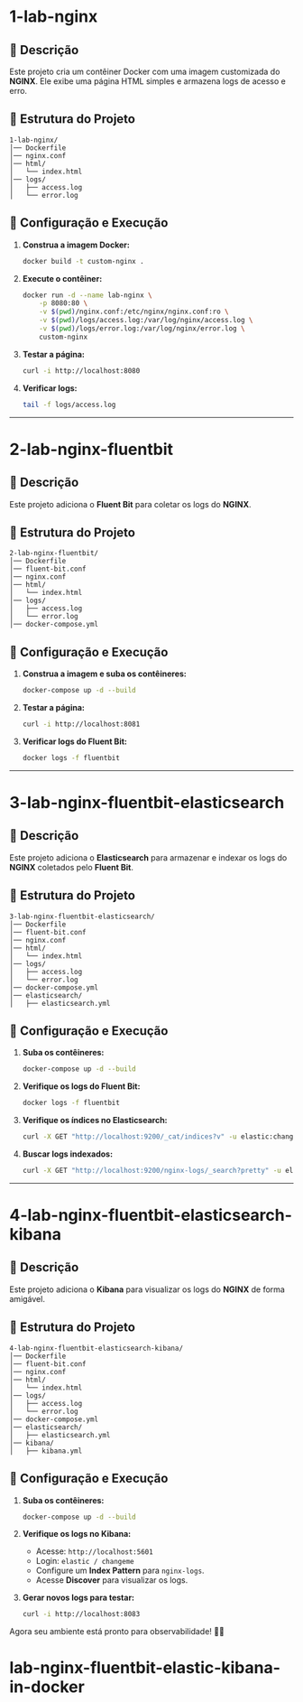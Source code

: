 # 1-lab-nginx

## 📌 Descrição
Este projeto cria um contêiner Docker com uma imagem customizada do **NGINX**. Ele exibe uma página HTML simples e armazena logs de acesso e erro.

## 📂 Estrutura do Projeto
```
1-lab-nginx/
│── Dockerfile
│── nginx.conf
│── html/
│   └── index.html
│── logs/
│   ├── access.log
│   └── error.log
```

## 🚀 Configuração e Execução
1. **Construa a imagem Docker:**
   ```bash
   docker build -t custom-nginx .
   ```
2. **Execute o contêiner:**
   ```bash
   docker run -d --name lab-nginx \
       -p 8080:80 \
       -v $(pwd)/nginx.conf:/etc/nginx/nginx.conf:ro \
       -v $(pwd)/logs/access.log:/var/log/nginx/access.log \
       -v $(pwd)/logs/error.log:/var/log/nginx/error.log \
       custom-nginx
   ```

3. **Testar a página:**
   ```bash
   curl -i http://localhost:8080
   ```
4. **Verificar logs:**
   ```bash
   tail -f logs/access.log
   ```

---

# 2-lab-nginx-fluentbit

## 📌 Descrição
Este projeto adiciona o **Fluent Bit** para coletar os logs do **NGINX**.

## 📂 Estrutura do Projeto
```
2-lab-nginx-fluentbit/
│── Dockerfile
│── fluent-bit.conf
│── nginx.conf
│── html/
│   └── index.html
│── logs/
│   ├── access.log
│   └── error.log
│── docker-compose.yml
```

## 🚀 Configuração e Execução
1. **Construa a imagem e suba os contêineres:**
   ```bash
   docker-compose up -d --build
   ```
2. **Testar a página:**
   ```bash
   curl -i http://localhost:8081
   ```
3. **Verificar logs do Fluent Bit:**
   ```bash
   docker logs -f fluentbit
   ```

---

# 3-lab-nginx-fluentbit-elasticsearch

## 📌 Descrição
Este projeto adiciona o **Elasticsearch** para armazenar e indexar os logs do **NGINX** coletados pelo **Fluent Bit**.

## 📂 Estrutura do Projeto
```
3-lab-nginx-fluentbit-elasticsearch/
│── Dockerfile
│── fluent-bit.conf
│── nginx.conf
│── html/
│   └── index.html
│── logs/
│   ├── access.log
│   └── error.log
│── docker-compose.yml
│── elasticsearch/
│   ├── elasticsearch.yml
```

## 🚀 Configuração e Execução
1. **Suba os contêineres:**
   ```bash
   docker-compose up -d --build
   ```
2. **Verifique os logs do Fluent Bit:**
   ```bash
   docker logs -f fluentbit
   ```
3. **Verifique os índices no Elasticsearch:**
   ```bash
   curl -X GET "http://localhost:9200/_cat/indices?v" -u elastic:changeme
   ```
4. **Buscar logs indexados:**
   ```bash
   curl -X GET "http://localhost:9200/nginx-logs/_search?pretty" -u elastic:changeme
   ```

---

# 4-lab-nginx-fluentbit-elasticsearch-kibana

## 📌 Descrição
Este projeto adiciona o **Kibana** para visualizar os logs do **NGINX** de forma amigável.

## 📂 Estrutura do Projeto
```
4-lab-nginx-fluentbit-elasticsearch-kibana/
│── Dockerfile
│── fluent-bit.conf
│── nginx.conf
│── html/
│   └── index.html
│── logs/
│   ├── access.log
│   └── error.log
│── docker-compose.yml
│── elasticsearch/
│   ├── elasticsearch.yml
│── kibana/
│   ├── kibana.yml
```

## 🚀 Configuração e Execução
1. **Suba os contêineres:**
   ```bash
   docker-compose up -d --build
   ```
2. **Verifique os logs no Kibana:**
   - Acesse: `http://localhost:5601`
   - Login: `elastic / changeme`
   - Configure um **Index Pattern** para `nginx-logs`.
   - Acesse **Discover** para visualizar os logs.

3. **Gerar novos logs para testar:**
   ```bash
   curl -i http://localhost:8083
   ```

Agora seu ambiente está pronto para observabilidade! 🚀🔥

# lab-nginx-fluentbit-elastic-kibana-in-docker
